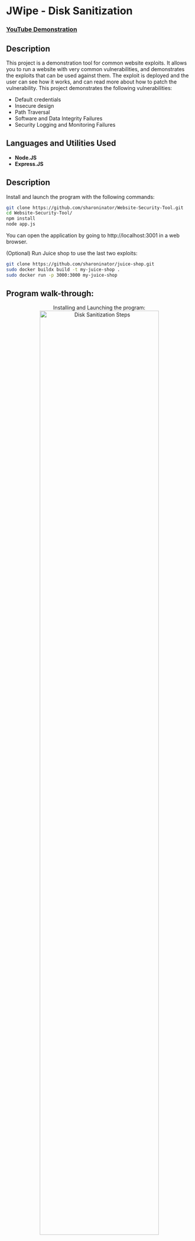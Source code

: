 <h1>JWipe - Disk Sanitization</h1>

 ### [YouTube Demonstration](https://youtu.be/7eJexJVCqJo)

<h2>Description</h2>
This project is a demonstration tool for common website exploits. It allows you to run a website with very common vulnerabilities, and demonstrates the exploits that can be used against them. The exploit is deployed and the user can see how it works, and can read more about how to patch the vulnerability. This project demonstrates the following vulnerabilities:

 - Default credentials
 - Insecure design
 - Path Traversal
 - Software and Data Integrity Failures
 - Security Logging and Monitoring Failures


<h2>Languages and Utilities Used</h2>

- <b>Node.JS</b> 
- <b>Express.JS</b>

<h2>Description</h2>
Install and launch the program with the following commands:

```bash
git clone https://github.com/sharoninator/Website-Security-Tool.git
cd Website-Security-Tool/
npm install
node app.js
```
You can open the application by going to http://localhost:3001 in a web browser.

(Optional) Run Juice shop to use the last two exploits:

```bash
git clone https://github.com/sharoninator/juice-shop.git
sudo docker buildx build -t my-juice-shop .
sudo docker run -p 3000:3000 my-juice-shop
```

<h2>Program walk-through:</h2>

<p align="center">
Installing and Launching the program: <br/>
<img src="https://github.com/user-attachments/assets/2a97c1c7-fef6-419f-984e-a8842c3d4750" height="80%" width="80%" alt="Disk Sanitization Steps"/>
<br />
<br />
Running the default credentials exploit:  <br/>
<img src="https://github.com/user-attachments/assets/cd1aa5d2-ef99-4ba1-bc16-20f2f8e13d0e" height="80%" width="80%" alt="Disk Sanitization Steps"/>
<br />

<br />
Running the path traversal exploit: <br/>
<img src="https://github.com/user-attachments/assets/17247d69-0cd3-4e72-b9c2-15b41ce5d7d1" height="80%" width="80%" alt="Disk Sanitization Steps"/>
<br />
<br />
Running the insecure design exploit:  <br/>
<img src="https://github.com/user-attachments/assets/8b3e2595-958d-4f42-87de-b4a85abf19a3" height="80%" width="80%" alt="Disk Sanitization Steps"/>
<br />

<!--
 ```diff
- text in red
+ text in green
! text in orange
# text in gray
@@ text in purple (and bold)@@
```
--!>
